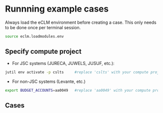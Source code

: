 # Runnning example cases

Always load the eCLM environment before creating a case. This only needs to be done once per terminal session.

```sh
source eclm.loadmodules.env
```

## Specify compute project

- For JSC systems (JURECA, JUWELS, JUSUF, etc.):

```sh
jutil env activate -p cslts     #replace 'cslts' with your compute project
```

- For non-JSC systems (Levante, etc.)
```sh
export BUDGET_ACCOUNTS=aa0049   #replace 'aa0049' with your compute project
```

## Cases

```{tableofcontents}
```